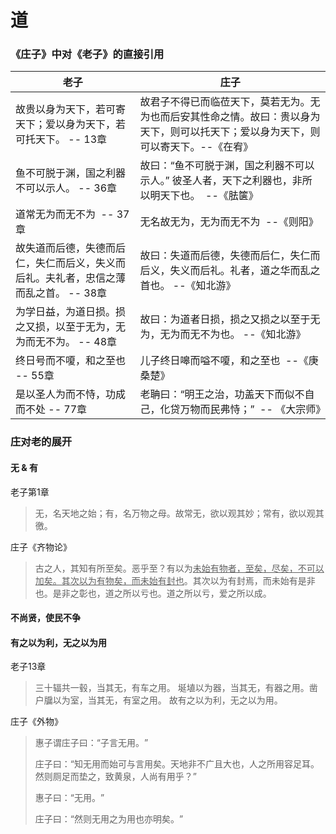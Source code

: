 # 道

### 《庄子》中对《老子》的直接引用

| 老子                                            | 庄子                                                                    |
| --------------------------------------------- | --------------------------------------------------------------------- |
| 故贵以身为天下，若可寄天下；爱以身为天下，若可托天下。 -- 13章            | 故君子不得已而临莅天下，莫若无为。无为也而后安其性命之情。故曰：​贵以身为天下，则可以托天下；爱以身为天下，则可以寄天下。​ --《在宥》 |
| 鱼不可脱于渊，国之利器不可以示人。 -- 36章                      | 故曰：“鱼不可脱于渊，国之利器不可以示人。” 彼圣人者，天下之利器也，非所以明天下也。  --《胠箧》                   |
| 道常无为而无不为  -- 37章                              | 无名故无为，无为而无不为  --《则阳》                                                  |
| 故失道而后德，失德而后仁，失仁而后义，失义而后礼。夫礼者，忠信之薄而乱之首。 -- 38章 | 故曰：失道而后德，失德而后仁，失仁而后义，失义而后礼。礼者，道之华而乱之首也。 --《知北游》                       |
| 为学日益，为道日损。损之又损，以至于无为，无为而无不为。 -- 48章           | 故曰：为道者日损，损之又损之以至于无为，无为而无不为也。 --《知北游》                                  |
| 终日号而不嗄，和之至也  -- 55章                           | 儿子终日嗥而嗌不嗄，和之至也  --《庚桑楚》                                               |
| 是以圣人为而不恃，功成而不处 -- 77章                         | 老聃曰：​“明王之治，功盖天下而似不自己，化贷万物而民弗恃；​”  -- 《大宗师》                            |

### 庄对老的展开

#### 无 & 有

老子第1章

> 无，名天地之始；有，名万物之母。故常无，欲以观其妙；常有，欲以观其徼。

庄子《齐物论》

> 古之人，其知有所至矣。恶乎至？有以为<u>未始有物者，至矣，尽矣，不可以加矣。其次以为有物矣，而未始有封也</u>。其次以为有封焉，而未始有是非也。是非之彰也，道之所以亏也。道之所以亏，爱之所以成。

#### 不尚贤，使民不争

#### 有之以为利，无之以为用

老子13章

> 三十辐共一毂，当其无，有车之用。 埏埴以为器，当其无，有器之用。凿户牖以为室，当其无，有室之用。  故有之以为利，无之以为用。

庄子《外物》

> 惠子谓庄子曰：​“子言无用。​”
> 
> 庄子曰：​“知无用而始可与言用矣。天地非不广且大也，人之所用容足耳。然则厕足而垫之，致黄泉，人尚有用乎？​”
> 
> 惠子曰：​“无用。​”
> 
> 庄子曰：​“然则无用之为用也亦明矣。​”

### 
